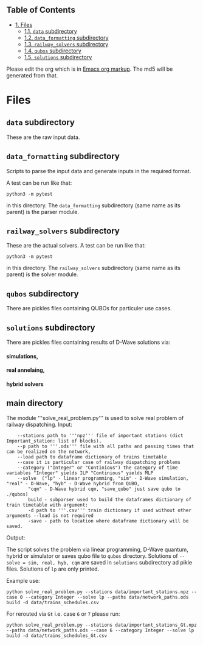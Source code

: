<div id="table-of-contents">
<h2>Table of Contents</h2>
<div id="text-table-of-contents">
<ul>
<li><a href="#sec-1">1. Files</a>
<ul>
<li><a href="#sec-1-1">1.1. <code>data</code> subdirectory</a></li>
<li><a href="#sec-1-2">1.2. <code>data_formatting</code> subdirectory</a></li>
<li><a href="#sec-1-3">1.3. <code>railway_solvers</code> subdirectory</a></li>
<li><a href="#sec-1-4">1.4. <code>qubos</code> subdirectory</a></li>
<li><a href="#sec-1-4">1.5. <code>solutions</code> subdirectory</a></li>
</ul>
</li>
</ul>
</div>
</div>


Please edit the org which is in [Emacs org markup](https://orgmode.org/guide/Markup.html). The md5 will be
generated from that.

# Files<a id="sec-1" name="sec-1"></a>

## `data` subdirectory<a id="sec-1-1" name="sec-1-1"></a>

These are the raw input data.

## `data_formatting` subdirectory<a id="sec-1-2" name="sec-1-2"></a>

Scripts to parse the input data and generate inputs in the required
format.


A test can be run like that:

    python3 -m pytest

in this directory. The `data_formatting` subdirectory (same name as
its parent) is the parser module.

## `railway_solvers` subdirectory<a id="sec-1-3" name="sec-1-3"></a>

These are the actual solvers. A test can be run like that:

    python3 -m pytest

in this directory. The `railway_solvers` subdirectory (same name as
its parent) is the solver module.


## `qubos` subdirectory<a id="sec-1-4" name="sec-1-4"></a>

There are pickles files containing QUBOs for particuler use cases. 

## `solutions` subdirectory<a id="sec-1-5" name="sec-1-5"></a>

There are pickles files containing results of D-Wave solutions via:
#### simulations, 
#### real annelaing,
#### hybrid solvers

## main directory ##
The module '''solve_real_problem.py''' is used to solve real problem of railway dispatching.
Input:
```
    --stations path to '''npz''' file of important stations (dict Important_station: list of blocks),
    --p path to '''.ods''' file with all paths and passing times that can be realized on the network,
    --load path to dataframe dictionary of trains timetable
    --case it is particular case of railway dispatching problems
    --category ("Integer" or "Continious") the category of time variables "Integer" yields ILP "Continious" yields MLP
    --solve  ("lp" - linear programming, "sim" - D-Wave simulation, "real" - D-Wave, "hyb" - D-Wave hybrid from QUBO, 
        "cqm" - D-Wave hybrid cqm, "save_qubo" just save qubo to ./qubos)
        build - subparser used to build the dataframes dictionary of train timetable with argument:
        -d path to '''.csv''' train dictionary if used without other arguments --load is not required
        -save - path to location where dataframe dictionary will be saved.
```
Output:

The script solves the problem via linear programming, D-Wave quantum, hybrid or simulator or saves qubo file to ```qubos``` directory. Solutions
of ```--solve = sim, real, hyb, cqm``` are saved in ```solutions``` subdirectory ad pikle files. Solutions of ```lp``` are only printed.


Example use:

```
python solve_real_problem.py --stations data/important_stations.npz --case 0 --category Integer --solve lp --paths data/network_paths.ods build -d data/trains_schedules.csv
```

For rerouted via ```Gt``` i.e. case ```6``` or ```7``` please run:

```
python solve_real_problem.py --stations data/important_stations_Gt.npz --paths data/network_paths.ods --case 6 --category Integer --solve lp build -d data/trains_schedules_Gt.csv
```

